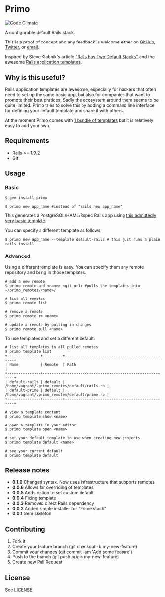 # Primo

[![Code Climate](https://codeclimate.com/github/cbetta/primo.png)](https://codeclimate.com/github/cbetta/primo)

A configurable default Rails stack.

This is a proof of concept and any feedback is welcome either on [GitHub](https://github.com/cbetta/primo/issues), [Twitter](http://twitter.com/cbetta), or [email](mailto:primo@cgb.im).

Inspired by Steve Klabnik's article ["Rails has Two Default Stacks"](http://words.steveklabnik.com/rails-has-two-default-stacks) and the awesome [Rails application templates](http://edgeguides.rubyonrails.org/rails_application_templates.html#gem-args).

## Why is this useful?

Rails application templates are awesome, especially for hackers that often need to set up the same basic app, but also for companies that want to promote their best pratices. Sadly the ecosystem around them seems to be quite limited. Primo tries to solve this by adding a command line interface for defining your default template and share it with others.

At the moment Primo comes with [1 bundle of templates](https://github.com/cbetta/primo-templates) but it is relatively easy to add your own.

## Requirements

* Rails >= 1.9.2
* Git

## Usage

### Basic

    $ gem install primo

    $ primo new app_name #instead of "rails new app_name"

This generates a PostgreSQL/HAML/Rspec Rails app using [this admittedly very basic template](https://github.com/cbetta/primo-templates/blob/master/prime.rb).

You can specify a different template as follows

    $ primo new app_name --template default-rails # this just runs a plain rails install

### Advanced

Using a different template is easy. You can specify them any remote repository and bring in those templates.

    # add a new remote
    $ primo remote add <name> <git url> #pulls the templates into ~/primo_remotes/<name>/

    # list all remotes
    $ primo remote list

    # remove a remote
    $ primo remote rm <name>

    # update a remote by pulling in changes
    $ primo remote pull <name>

To use templates and set a different default:

    # list all templates in all pulled remotes
    $ primo template list
    +---------------+---------+-----------------------------------------------+
    | Name          | Remote  | Path                                          |
    +---------------+---------+-----------------------------------------------+
    | default-rails | default | /home/vagrant/.primo_remotes/default/rails.rb |
    | default-prime | default | /home/vagrant/.primo_remotes/default/prime.rb |
    +---------------+---------+-----------------------------------------------+

    # view a template content
    $ primo template show <name>

    # open a template in your editor
    $ primo template open <name>

    # set your default template to use when creating new projects
    $ primo template default <name>

    # see your current default
    $ primo template default

## Release notes

* **0.1.0** Changed syntax. Now uses infrastructure that supports remotes
* **0.0.6** Allows for overriding of templates
* **0.0.5** Adds option to set custom default
* **0.0.4** Fixing template
* **0.0.3** Removed direct Rails dependency
* **0.0.2** Added simple installer for "Prime stack"
* **0.0.1** Gem skeleton

## Contributing

1. Fork it
2. Create your feature branch (git checkout -b my-new-feature)
3. Commit your changes (git commit -am 'Add some feature')
4. Push to the branch (git push origin my-new-feature)
5. Create new Pull Request

## License

See [LICENSE](https://github.com/cbetta/primo/blob/master/LICENSE)

